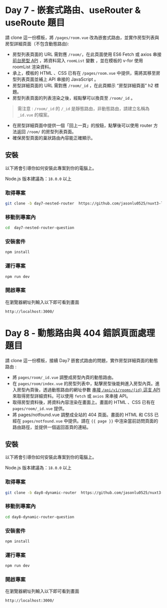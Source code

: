 # Day 7 - 嵌套式路由、useRouter & useRoute 題目

請 clone 這一份模板，將 `/pages/room.vue` 改為嵌套式路由，並實作房型列表與房型詳細頁面（不包含動態路由):

- 房型列表頁面的 URL 需對應 `/room/`，在此頁面使用 ES6 Fetch 或 axios 串接 [前台房型 API](https://nuxr3.zeabur.app/swagger/#/Rooms%20-%20%E6%88%BF%E5%9E%8B) ，將資料寫入 `roomList` 變數 ，並在模板的 v-for 使用 roomList 渲染資料。
- 承上，模板的 HTML 、CSS 已有在 `/pages/room.vue` 中提供，需將其移至房型列表頁面並補上 API 串接的 JavaScript 。
- 房型詳細頁面的 URL 需對應 `/room/_id` ，在此頁顯示 “房型詳細頁面” h2 標題。
- 房型列表頁面的列表渲染之後，經點擊可以換頁至 `/room/_id` 。

> 需注意 : `/room/_id` 的 `/_id` 是靜態路由，非動態路由，請建立名稱為 `_id.vue` 的檔案。

- 在房型詳細頁面中提供一個「回上一頁」的按鈕，點擊後可以使用 router 方法返回 `/room/` 的房型列表頁面。
- 確保房型頁面的巢狀路由內容能正確顯示。

## 安裝

以下將會引導你如何安裝此專案到你的電腦上。

Node.js 版本建議為：`18.0.0` 以上

### 取得專案

```bash
git clone -b day7-nested-router  https://github.com/jasonlu0525/nuxt3-live-question.git day7-nested-router-question
```

### 移動到專案內

```bash
cd  day7-nested-router-question
```

### 安裝套件

```bash
npm install
```

### 運行專案

```bash
npm run dev
```

### 開啟專案

在瀏覽器網址列輸入以下即可看到畫面

```bash
http://localhost:3000/
```

# Day 8 - 動態路由與 404 錯誤頁面處理 題目

請 clone 這一份模板，接續 Day7 嵌套式路由的問題，實作房型詳細頁面的動態路由 :

- 將 `pages/room/_id.vue` 調整成房型內頁的動態路由。
- 在 `pages/room/index.vue` 的房型列表中，點擊房型後能夠進入房型內頁。進入房型內頁後，透過動態路由的網址參數 [串接 `/api/v1/rooms/{id}` 這支 API](https://nuxr3.zeabur.app/swagger/#/Rooms%20-%20%E6%88%BF%E5%9E%8B/get_api_v1_rooms__id_) 來取得房型詳細資料。可以使用 `fetch` 或 `axios` 來串接 API。
- 取得房型資料後，將資料內容渲染在畫面上。畫面的 HTML 、CSS 已有在 `pages/room/_id.vue` 提供。
- 將 pages/notfound.vue 調整成全站的 404 頁面。畫面的 HTML 和 CSS 已經在 `pages/notfound.vue` 中提供。請在 `{{ page }}` 中渲染當前訪問頁面的路由路徑，並提供一個返回首頁的連結。

## 安裝

以下將會引導你如何安裝此專案到你的電腦上。

Node.js 版本建議為：`18.0.0` 以上

### 取得專案

```bash
git clone -b day8-dynamic-router  https://github.com/jasonlu0525/nuxt3-live-question.git day8-dynamic-router-question
```

### 移動到專案內

```bash
cd day8-dynamic-router-question
```

### 安裝套件

```bash
npm install
```

### 運行專案

```bash
npm run dev
```

### 開啟專案

在瀏覽器網址列輸入以下即可看到畫面

```bash
http://localhost:3000/
```

